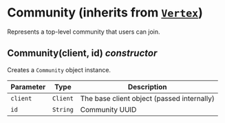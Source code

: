 # Community (inherits from [`Vertex`](Vertex.md))

Represents a top-level community that users can join.


## Community(client, id) *constructor*

Creates a `Community` object instance.

| Parameter | Type     | Description                                |
| --------- | -------- | ------------------------------------------ |
| `client`  | `Client` | The base client object (passed internally) |
| `id`      | `String` | Community UUID                             |
